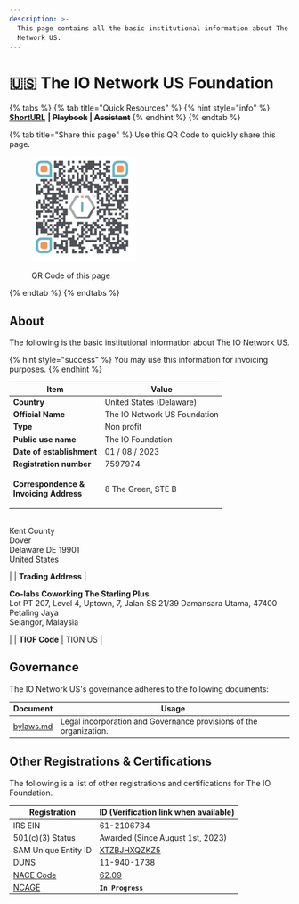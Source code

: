 ```yaml
---
description: >-
  This page contains all the basic institutional information about The IO
  Network US.
---
```


# 🇺🇸 The IO Network US Foundation

{% tabs %}
{% tab title="Quick Resources" %}
{% hint style="info" %}
[**ShortURL**](https://short.theiofoundation.org/TIONUSOrgInfo) **|&#x20;**~~**Playbook**~~**&#x20;|&#x20;**~~**Assistant**~~
{% endhint %}
{% endtab %}

{% tab title="Share this page" %}
Use this QR Code to quickly share this page.

<figure><img src="../../../.gitbook/assets/TIONUSOrganizationInfo_4096x4096.png" alt="" width="188"><figcaption><p>QR Code of this page</p></figcaption></figure>
{% endtab %}
{% endtabs %}

## About

The following is the basic institutional information about The IO Network US.

{% hint style="success" %}
You may use this information for invoicing purposes.
{% endhint %}

| Item                                                                                | Value                                                                                                                                                                     |
| ----------------------------------------------------------------------------------- | ------------------------------------------------------------------------------------------------------------------------------------------------------------------------- |
| **Country**                                                                         | United States (Delaware)                                                                                                                                                  |
| **Official Name**                                                                   | The IO Network US Foundation                                                                                                                                              |
| **Type**                                                                            | Non profit                                                                                                                                                                |
| **Public use name**                                                                 | The IO Foundation                                                                                                                                                         |
| **Date of establishment**                                                           | 01 / 08 / 2023                                                                                                                                                            |
| **Registration number**                                                             | 7597974                                                                                                                                                                   |
| <p><strong>Correspondence &#x26;</strong><br><strong>Invoicing Address</strong></p> | <p>8 The Green, STE B
<br>Kent County
<br>Dover
<br>Delaware DE 19901
<br>United States</p>                                                                               |
| **Trading Address**                                                                 | <p><strong>Co-labs Coworking The Starling Plus</strong>
<br>Lot PT 207, Level 4, Uptown, 7, Jalan SS 21/39 Damansara Utama, 47400 Petaling Jaya<br>Selangor, Malaysia</p> |
| **TIOF Code**                                                                       | TION US                                                                                                                                                                   |

## Governance

The IO Network US's governance adheres to the following documents:

| Document                         | Usage                                                              |
| -------------------------------- | ------------------------------------------------------------------ |
| [bylaws.md](bylaws.md "mention") | Legal incorporation and Governance provisions of the organization. |

## Other Registrations & Certifications

The following is a list of other registrations and certifications for The IO Foundation.

| Registration                                                                                                                                                   | ID (Verification link when available)                                                      |
| -------------------------------------------------------------------------------------------------------------------------------------------------------------- | ------------------------------------------------------------------------------------------ |
| IRS EIN                                                                                                                                                        | 61-2106784                                                                                 |
| 501(c)(3) Status                                                                                                                                               | Awarded (Since August 1st, 2023)                                                           |
| SAM Unique Entity ID                                                                                                                                           | [XTZBJHXQZKZ5](https://unitedstatesbusinessregistration.us/check-sam-registration-status/) |
| DUNS                                                                                                                                                           | 11-940-1738                                                                                |
| [NACE Code](https://ec.europa.eu/eurostat/ramon/nomenclatures/index.cfm?TargetUrl=LST_CLS_DLD\&StrNom=NACE_REV2\&StrLanguageCode=EN\&StrLayoutCode=HIERARCHIC) | [62.09](https://nacev2.com/en/search?q=62.09)                                              |
| [NCAGE](https://eportal.nspa.nato.int/Codification/Support/en/Products/NCAGE/)                                                                                 | **`In Progress`**                                                                          |

